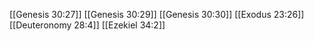 [[Genesis 30:27]]
[[Genesis 30:29]]
[[Genesis 30:30]]
[[Exodus 23:26]]
[[Deuteronomy 28:4]]
[[Ezekiel 34:2]]
